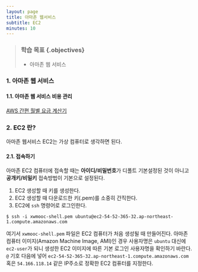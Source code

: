 ```yaml
---
layout: page
title: 아마존 웹서비스
subtitle: EC2 
minutes: 10
---
```


> ### 학습 목표 {.objectives}
>
> * 아마존 웹 서비스


### 1. 아마존 웹 서비스


#### 1.1. 아마존 웹 서비스 비용 관리

[AWS 간편 월별 요금 계산기](http://calculator.s3.amazonaws.com/index.html)



### 2. EC2 란?

아마존 웹서비스 EC2는 가상 컴퓨터로 생각하면 된다.

#### 2.1. 접속하기

아마존 EC2 컴퓨터에 접속할 때는 **아이디/비밀번호**가 디폴트 기본설정된 것이 아니고 **공개키/비밀키** 접속방법이 기본으로 설정된다. 

1. EC2 생성할 때 키를 생성한다.
1. EC2 생성할 때 다운로드한 키(.pem)를 소중히 간직한다.
1. EC2에 `ssh` 명령어로 로그인한다.

~~~ {.shell} 
$ ssh -i xwmooc-shell.pem ubuntu@ec2-54-52-365-32.ap-northeast-1.compute.amazonaws.com
~~~
여기서 `xwmooc-shell.pem` 파일은 EC2 컴퓨터가 처음 생성될 때 만들어진다. 아마존 컴퓨터 이미지(Amazon Machine Image, AMI)인 경우 사용자명은 `ubuntu` 대신에 `ec2-user`가 되니 생성한 EC2 이미지에 따른 기본 로그인 사용자명을 확인하기 바란다. `@` 기호 다음에 넣어 `ec2-54-52-365-32.ap-northeast-1.compute.amazonaws.com` 혹은 `54.166.118.14` 같은 IP주소로 정확한 EC2 컴퓨터를 지정한다.


